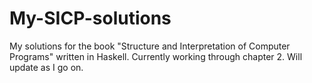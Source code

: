 # My-SICP-solutions
My solutions for the book "Structure and Interpretation of Computer Programs" written in Haskell. Currently working through chapter 2. Will update as I go on.
